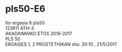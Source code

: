 # pls50-E6
for ergasia 6 pls50  
123611 ATH-3    
AKADAIMAIKO ETOS 2016-2017  
PLS 50  
ERGASIES 1, 2 PROSTETHIKAN stis: 20:10 , 21/5/2017  

